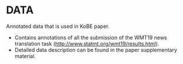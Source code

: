 # DATA
Annotated data that is used in KoBE paper.
* Contains annotations of all the submission of the WMT19 news translation task (http://www.statmt.org/wmt19/results.html).
* Detailed data description can be found in the paper supplementary material. 
